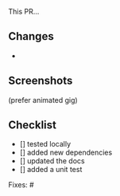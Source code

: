 This PR...

## Changes
-

## Screenshots
(prefer animated gig)

## Checklist
- [] tested locally
- [] added new dependencies
- [] updated the docs
- [] added a unit test

Fixes: #
